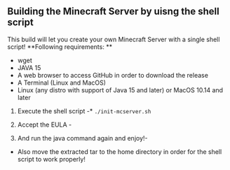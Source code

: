 ## Building the Minecraft Server by uisng the shell script
This build will let you create your own Minecraft Server with a single shell script!
**Following requirements: **

* wget
* JAVA 15
* A web browser to access GitHub in order to download the release
* A Terminal (Linux and MacOS)
* Linux (any distro with support of Java 15 and later) or MacOS 10.14 and later

1. Execute the shell script -*
`./init-mcserver.sh`

2. Accept the EULA -

3. And run the java command again and enjoy!-

* Also move the extracted tar to the home directory in order for the shell script to work properly!
